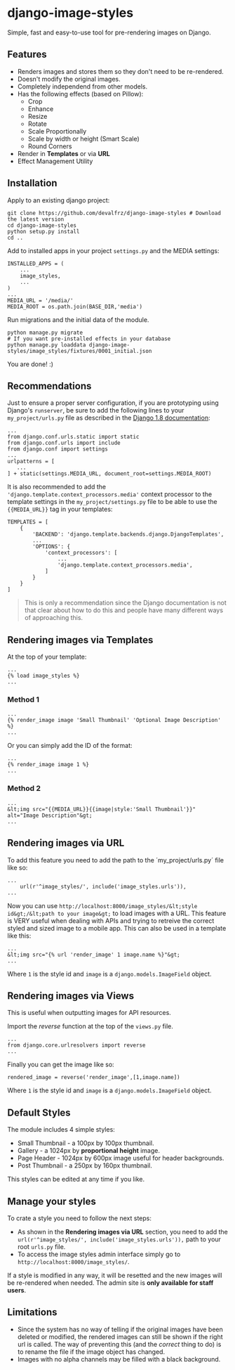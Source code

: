# django-image-styles
Simple, fast and easy-to-use tool for pre-rendering images on Django.

## Features
- Renders images and stores them so they don't need to be re-rendered.
- Doesn't modify the original images.
- Completely independend from other models.
- Has the following effects (based on Pillow):
  - Crop
  - Enhance
  - Resize
  - Rotate
  - Scale Proportionally
  - Scale by width or height (Smart Scale)
  - Round Corners
- Render in **Templates** or via **URL**
- Effect Management Utility

## Installation

Apply to an existing django project:
```
git clone https://github.com/devalfrz/django-image-styles # Download the latest version
cd django-image-styles
python setup.py install
cd ..
```
Add to installed apps in your project `settings.py` and the MEDIA settings:
```
INSTALLED_APPS = (
    ...
    image_styles,
    ...
)
...
MEDIA_URL = '/media/'
MEDIA_ROOT = os.path.join(BASE_DIR,'media')
```
Run migrations and the initial data of the module.
```
python manage.py migrate
# If you want pre-installed effects in your database
python manage.py loaddata django-image-styles/image_styles/fixtures/0001_initial.json
```
You are done! :)

## Recommendations

Just to ensure a proper server configuration, if you are prototyping using Django's `runserver`, be sure to add the following lines to your `my_project/urls.py` file as described in the [Django 1.8 documentation](https://docs.djangoproject.com/en/1.8/howto/static-files/):
```
...
from django.conf.urls.static import static
from django.conf.urls import include
from django.conf import settings
...
urlpatterns = [
   ...
] + static(settings.MEDIA_URL, document_root=settings.MEDIA_ROOT)
```
It is also recommended to add the `'django.template.context_processors.media'` context processor to the template settings in the  `my_project/settings.py` file to be able to use the `{{MEDIA_URL}}` tag in your templates:
```
TEMPLATES = [
    {
        'BACKEND': 'django.template.backends.django.DjangoTemplates',
        ...
        'OPTIONS': {
            'context_processors': [
                ...
                'django.template.context_processors.media',
            ]
        }
    }
]
```
> This is only a recommendation since the Django documentation is not that clear about how to do this and people have many different ways of approaching this.

## Rendering images via Templates

At the top of your template:
```
...
{% load image_styles %}
...

```
### Method 1
```
...
{% render_image image 'Small Thumbnail' 'Optional Image Description' %}
...
```
Or you can simply add the ID of the format:
```
...
{% render_image image 1 %}
...
```
### Method 2
```
...
&lt;img src="{{MEDIA_URL}}{{image|style:'Small Thumbnail'}}" alt="Image Description"&gt;
...
```
## Rendering images via URL

To add this feature you need to add the path to the ´my_project/urls.py´ file like so:

```
...
    url(r'^image_styles/', include('image_styles.urls')),
...
```
Now you can use `http://localhost:8000/image_styles/&lt;style id&gt;/&lt;path to your image&gt;` to load images with a URL. This feature is VERY useful when dealing with APIs and trying to retreive the correct styled and sized image to a mobile app.
This can also be used in a template like this:
```
...
&lt;img src="{% url 'render_image' 1 image.name %}"&gt;
...
```
Where `1` is the style id and `image` is a `django.models.ImageField` object.

## Rendering images via Views

This is useful when outputting images for API resources.

Import the *reverse* function at the top of the `views.py` file.
```
...
from django.core.urlresolvers import reverse
...
```
Finally you can get the image like so:
```
rendered_image = reverse('render_image',[1,image.name])
```
Where `1` is the style id and `image` is a `django.models.ImageField` object.

## Default Styles

The module includes 4 simple styles:
- Small Thumbnail - a 100px by 100px thumbnail.
- Gallery - a 1024px by **proportional height** image.
- Page Header - 1024px by 600px image useful for header backgrounds.
- Post Thumbnail - a 250px by 160px thumbnail.

This styles can be edited at any time if you like.

## Manage your styles

To crate a style you need to follow the next steps:
* As shown in the **Rendering images via URL** section, you need to add the `url(r'^image_styles/', include('image_styles.urls')),` path to your root `urls.py` file.
* To access the image styles admin interface simply go to `http://localhost:8000/image_styles/`.

If a style is modified in any way, it will be resetted and the new images will be re-rendered when needed. The admin site is **only available for staff users**.

## Limitations

- Since the system has no way of telling if the original images have been deleted or modified, the rendered images can still be shown if the right url is called. The way of preventing this (and the *correct* thing to do) is to rename the file if the image object has changed.
- Images with no alpha channels may be filled with a black background.
